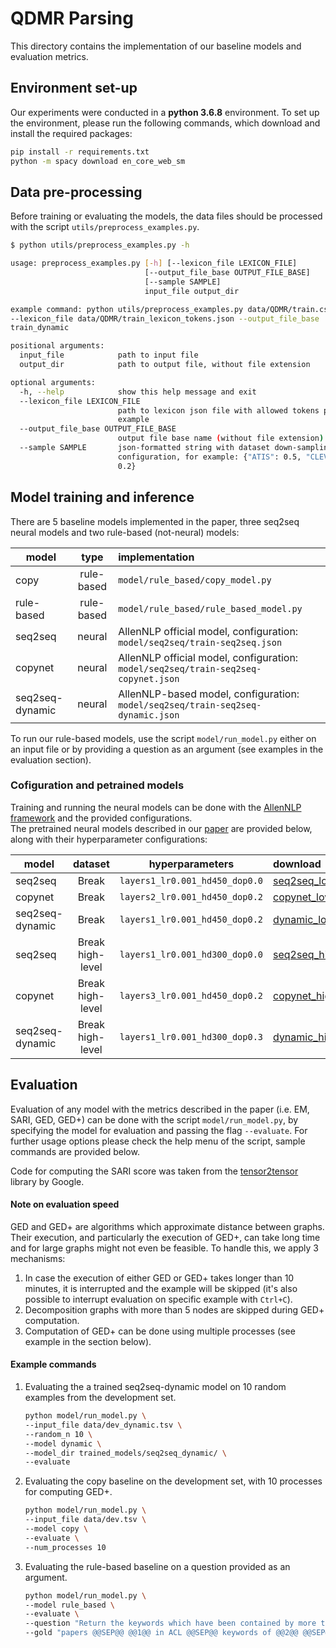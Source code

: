 # QDMR Parsing

This directory contains the implementation of our baseline models and evaluation metrics.

## Environment set-up
Our experiments were conducted in a **python 3.6.8** environment.
To set up the environment, please run the following commands, which download and install the required packages:
```bash
pip install -r requirements.txt
python -m spacy download en_core_web_sm
```

## Data pre-processing
Before training or evaluating the models, the data files should be processed with the script `utils/preprocess_examples.py`.
```bash
$ python utils/preprocess_examples.py -h

usage: preprocess_examples.py [-h] [--lexicon_file LEXICON_FILE]
                              [--output_file_base OUTPUT_FILE_BASE]
                              [--sample SAMPLE]
                              input_file output_dir

example command: python utils/preprocess_examples.py data/QDMR/train.csv data/
--lexicon_file data/QDMR/train_lexicon_tokens.json --output_file_base
train_dynamic

positional arguments:
  input_file            path to input file
  output_dir            path to output file, without file extension

optional arguments:
  -h, --help            show this help message and exit
  --lexicon_file LEXICON_FILE
                        path to lexicon json file with allowed tokens per
                        example
  --output_file_base OUTPUT_FILE_BASE
                        output file base name (without file extension)
  --sample SAMPLE       json-formatted string with dataset down-sampling
                        configuration, for example: {"ATIS": 0.5, "CLEVR":
                        0.2}
```

## Model training and inference

There are 5 baseline models implemented in the paper, three seq2seq neural models and two rule-based (not-neural) models:

|model | type | implementation |
|--------|:--------:|:--------|
| copy | rule-based | `model/rule_based/copy_model.py` |
| rule-based | rule-based | `model/rule_based/rule_based_model.py` |
| seq2seq | neural | AllenNLP official model, configuration: `model/seq2seq/train-seq2seq.json` |
| copynet | neural | AllenNLP official model, configuration: `model/seq2seq/train-seq2seq-copynet.json` | 
| seq2seq-dynamic | neural | AllenNLP-based model, configuration: `model/seq2seq/train-seq2seq-dynamic.json` | 

To run our rule-based models, use the script `model/run_model.py` either on an input file or by providing a question as an argument (see examples in the evaluation section).

### Cofiguration and petrained models

Training and running the neural models can be done with the [AllenNLP framework](https://allenai.github.io/allennlp-docs/) and the provided configurations.  
The pretrained neural models described in our [paper](https://arxiv.org/abs/2001.11770) are provided below, along with their hyperparameter configurations:

|model | dataset | hyperparameters | download |
|--------|:--------:|:--------:|:--------| 
| seq2seq | Break | `layers1_lr0.001_hd450_dop0.0` | [seq2seq_low](https://storage.googleapis.com/ai2i/break_models/seq2seq_layers1_lr0.001_hd450_dop0.0_final_low.zip) |
| copynet | Break | `layers2_lr0.001_hd450_dop0.2` | [copynet_low](https://storage.googleapis.com/ai2i/break_models/seq2seq-copynet_layers2_lr0.001_hd450_dop0.2_final_low.zip) |
| seq2seq-dynamic | Break | `layers1_lr0.001_hd450_dop0.2` | [dynamic_low](https://storage.googleapis.com/ai2i/break_models/seq2seq-dynamic_layers1_lr0.001_hd450_dop0.2_final_low_dynamic.zip) |
| seq2seq | Break high-level | `layers1_lr0.001_hd300_dop0.0` | [seq2seq_high](https://storage.googleapis.com/ai2i/break_models/seq2seq_layers1_lr0.001_hd300_dop0.0_final_high.zip) |
| copynet | Break high-level | `layers3_lr0.001_hd450_dop0.2` | [copynet_high](https://storage.googleapis.com/ai2i/break_models/seq2seq-copynet_layers3_lr0.001_hd450_dop0.2_final_high.zip) |
| seq2seq-dynamic | Break high-level | `layers1_lr0.001_hd300_dop0.3` | [dynamic_high](https://storage.googleapis.com/ai2i/break_models/seq2seq-dynamic_layers1_lr0.001_hd300_dop0.3_final_high_dynamic.zip) |
  

## Evaluation
Evaluation of any model with the metrics described in the paper (i.e. EM, SARI, GED, GED+) can be done with the script `model/run_model.py`, by specifying the model for evaluation and passing the flag `--evaluate`. For further usage options please check the help menu of the script, sample commands are provided below.

Code for computing the SARI score was taken from the [tensor2tensor](https://github.com/tensorflow/tensor2tensor/blob/master/tensor2tensor/utils/sari_hook.py) library by Google.

#### Note on evaluation speed
GED and GED+ are algorithms which approximate distance between graphs. Their execution, and particularly the execution of GED+, can take long time and for large graphs might not even be feasible. To handle this, we apply 3 mechanisms:
1) In case the execution of either GED or GED+ takes longer than 10 minutes, it is interrupted and the example will be skipped (it's also possible to interrupt evaluation on specific example with `Ctrl+C`).
2) Decomposition graphs with more than 5 nodes are skipped during GED+ computation.
3) Computation of GED+ can be done using multiple processes (see example in the section below). 


#### Example commands

1. Evaluating the a trained seq2seq-dynamic model on 10 random examples from the development set. 
    ```bash
   python model/run_model.py \
   --input_file data/dev_dynamic.tsv \
   --random_n 10 \
   --model dynamic \
   --model_dir trained_models/seq2seq_dynamic/ \
   --evaluate
   ```

2. Evaluating the copy baseline on the development set, with 10 processes for computing GED+. 
   ```bash
   python model/run_model.py \
   --input_file data/dev.tsv \
   --model copy \
   --evaluate \
   --num_processes 10
   ```

3. Evaluating the rule-based baseline on a question provided as an argument.
   ```bash
   python model/run_model.py \
   --model rule_based \
   --evaluate \
   --question "Return the keywords which have been contained by more than 100 ACL papers" \
   --gold "papers @@SEP@@ @@1@@ in ACL @@SEP@@ keywords of @@2@@ @@SEP@@ number of @@2@@ for each @@3@@ @@SEP@@ @@3@@ where @@4@@ is more than 100"
   ```

